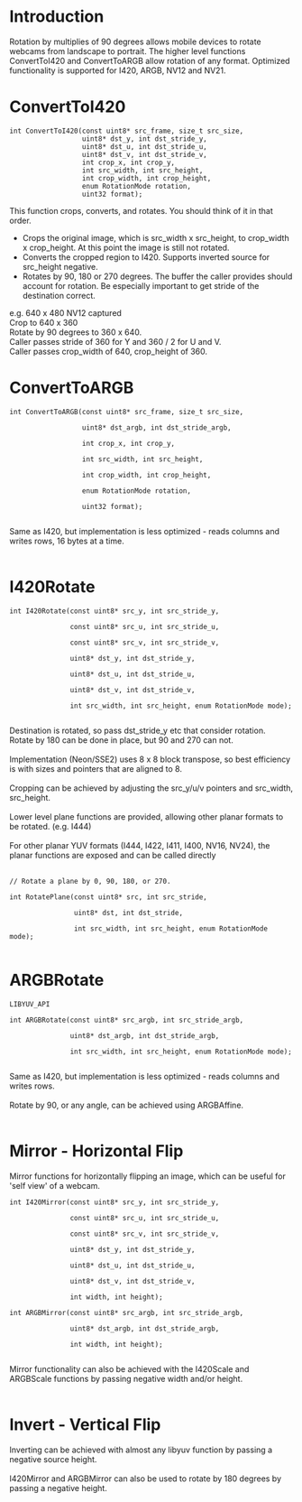 # Introduction #

Rotation by multiplies of 90 degrees allows mobile devices to rotate webcams from landscape to portrait.  The higher level functions ConvertToI420 and ConvertToARGB allow rotation of any format.  Optimized functionality is supported for I420, ARGB, NV12 and NV21.

# ConvertToI420 #

```
int ConvertToI420(const uint8* src_frame, size_t src_size,
                  uint8* dst_y, int dst_stride_y,
                  uint8* dst_u, int dst_stride_u,
                  uint8* dst_v, int dst_stride_v,
                  int crop_x, int crop_y,
                  int src_width, int src_height,
                  int crop_width, int crop_height,
                  enum RotationMode rotation,
                  uint32 format);
```
This function crops, converts, and rotates.  You should think of it in that order.
  * Crops the original image, which is src\_width x src\_height, to crop\_width x crop\_height.  At this point the image is still not rotated.
  * Converts the cropped region to I420.  Supports inverted source for src\_height negative.
  * Rotates by 90, 180 or 270 degrees.
The buffer the caller provides should account for rotation.  Be especially important to get stride of the destination correct.

e.g.
640 x 480 NV12 captured<br>
Crop to 640 x 360<br>
Rotate by 90 degrees to 360 x 640.<br>
Caller passes stride of 360 for Y and 360 / 2 for U and V.<br>
Caller passes crop_width of 640, crop_height of 360.<br>

<h1>ConvertToARGB</h1>
<pre><code>int ConvertToARGB(const uint8* src_frame, size_t src_size,<br>
                  uint8* dst_argb, int dst_stride_argb,<br>
                  int crop_x, int crop_y,<br>
                  int src_width, int src_height,<br>
                  int crop_width, int crop_height,<br>
                  enum RotationMode rotation,<br>
                  uint32 format);<br>
</code></pre>
Same as I420, but implementation is less optimized - reads columns and writes rows, 16 bytes at a time.<br>
<br>
<h1>I420Rotate</h1>

<pre><code>int I420Rotate(const uint8* src_y, int src_stride_y,<br>
               const uint8* src_u, int src_stride_u,<br>
               const uint8* src_v, int src_stride_v,<br>
               uint8* dst_y, int dst_stride_y,<br>
               uint8* dst_u, int dst_stride_u,<br>
               uint8* dst_v, int dst_stride_v,<br>
               int src_width, int src_height, enum RotationMode mode);<br>
</code></pre>

Destination is rotated, so pass dst_stride_y etc that consider rotation.<br>
Rotate by 180 can be done in place, but 90 and 270 can not.<br>
<br>
Implementation (Neon/SSE2) uses 8 x 8 block transpose, so best efficiency is with sizes and pointers that are aligned to 8.<br>
<br>
Cropping can be achieved by adjusting the src_y/u/v pointers and src_width, src_height.<br>
<br>
Lower level plane functions are provided, allowing other planar formats to be rotated.  (e.g. I444)<br>
<br>
For other planar YUV formats (I444, I422, I411, I400, NV16, NV24), the planar functions are exposed and can be called directly<br>
<br>
<pre><code>// Rotate a plane by 0, 90, 180, or 270.<br>
int RotatePlane(const uint8* src, int src_stride,<br>
                uint8* dst, int dst_stride,<br>
                int src_width, int src_height, enum RotationMode mode);<br>
</code></pre>

<h1>ARGBRotate</h1>

<pre><code>LIBYUV_API<br>
int ARGBRotate(const uint8* src_argb, int src_stride_argb,<br>
               uint8* dst_argb, int dst_stride_argb,<br>
               int src_width, int src_height, enum RotationMode mode);<br>
</code></pre>

Same as I420, but implementation is less optimized - reads columns and writes rows.<br>
<br>
Rotate by 90, or any angle, can be achieved using ARGBAffine.<br>
<br>
<h1>Mirror - Horizontal Flip</h1>

Mirror functions for horizontally flipping an image, which can be useful for 'self view' of a webcam.<br>
<pre><code>int I420Mirror(const uint8* src_y, int src_stride_y,<br>
               const uint8* src_u, int src_stride_u,<br>
               const uint8* src_v, int src_stride_v,<br>
               uint8* dst_y, int dst_stride_y,<br>
               uint8* dst_u, int dst_stride_u,<br>
               uint8* dst_v, int dst_stride_v,<br>
               int width, int height);<br>
int ARGBMirror(const uint8* src_argb, int src_stride_argb,<br>
               uint8* dst_argb, int dst_stride_argb,<br>
               int width, int height);<br>
</code></pre>

Mirror functionality can also be achieved with the I420Scale and ARGBScale functions by passing negative width and/or height.<br>
<br>
<h1>Invert - Vertical Flip</h1>

Inverting can be achieved with almost any libyuv function by passing a negative source height.<br>
<br>
I420Mirror and ARGBMirror can also be used to rotate by 180 degrees by passing a negative height.